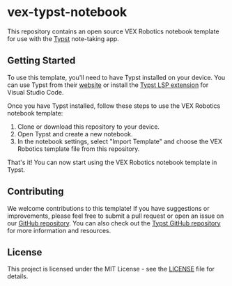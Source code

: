 # vex-typst-notebook

This repository contains an open source VEX Robotics notebook template for use with the [Typst](https://typst.app/) note-taking app.

## Getting Started

To use this template, you'll need to have Typst installed on your device. You can use Typst from their [website](https://typst.app/) or install the [Typst LSP extension](https://marketplace.visualstudio.com/items?itemName=typst.typst-lsp) for Visual Studio Code.

Once you have Typst installed, follow these steps to use the VEX Robotics notebook template:

1. Clone or download this repository to your device.
2. Open Typst and create a new notebook.
3. In the notebook settings, select "Import Template" and choose the VEX Robotics template file from this repository.

That's it! You can now start using the VEX Robotics notebook template in Typst.

## Contributing

We welcome contributions to this template! If you have suggestions or improvements, please feel free to submit a pull request or open an issue on our [GitHub repository](https://github.com/frosty884/vex-typst-notebook). You can also check out the [Typst GitHub repository](https://github.com/typst/typst) for more information and resources.

## License

This project is licensed under the MIT License - see the [LICENSE](LICENSE) file for details.
